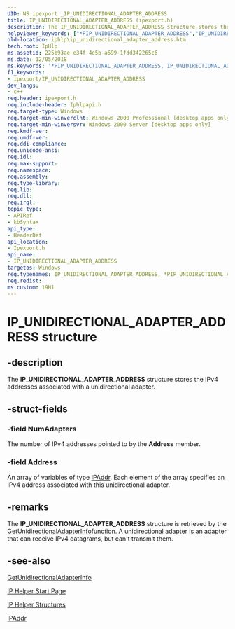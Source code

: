 ```yaml
---
UID: NS:ipexport._IP_UNIDIRECTIONAL_ADAPTER_ADDRESS
title: IP_UNIDIRECTIONAL_ADAPTER_ADDRESS (ipexport.h)
description: The IP_UNIDIRECTIONAL_ADAPTER_ADDRESS structure stores the IPv4 addresses associated with a unidirectional adapter.helpviewer_keywords: ["*PIP_UNIDIRECTIONAL_ADAPTER_ADDRESS","IP_UNIDIRECTIONAL_ADAPTER_ADDRESS","IP_UNIDIRECTIONAL_ADAPTER_ADDRESS structure [IP Helper]","PIP_UNIDIRECTIONAL_ADAPTER_ADDRESS","PIP_UNIDIRECTIONAL_ADAPTER_ADDRESS structure pointer [IP Helper]","_iphlp_ip_unidirectional_adapter_address","ipexport/IP_UNIDIRECTIONAL_ADAPTER_ADDRESS","ipexport/PIP_UNIDIRECTIONAL_ADAPTER_ADDRESS","iphlp.ip_unidirectional_adapter_address"]
old-location: iphlp\ip_unidirectional_adapter_address.htm
tech.root: IpHlp
ms.assetid: 225b93ae-e34f-4e5b-a699-1fdd342265c6
ms.date: 12/05/2018
ms.keywords: '*PIP_UNIDIRECTIONAL_ADAPTER_ADDRESS, IP_UNIDIRECTIONAL_ADAPTER_ADDRESS, IP_UNIDIRECTIONAL_ADAPTER_ADDRESS structure [IP Helper], PIP_UNIDIRECTIONAL_ADAPTER_ADDRESS, PIP_UNIDIRECTIONAL_ADAPTER_ADDRESS structure pointer [IP Helper], _iphlp_ip_unidirectional_adapter_address, ipexport/IP_UNIDIRECTIONAL_ADAPTER_ADDRESS, ipexport/PIP_UNIDIRECTIONAL_ADAPTER_ADDRESS, iphlp.ip_unidirectional_adapter_address'
f1_keywords:
- ipexport/IP_UNIDIRECTIONAL_ADAPTER_ADDRESS
dev_langs:
- c++
req.header: ipexport.h
req.include-header: Iphlpapi.h
req.target-type: Windows
req.target-min-winverclnt: Windows 2000 Professional [desktop apps only]
req.target-min-winversvr: Windows 2000 Server [desktop apps only]
req.kmdf-ver: 
req.umdf-ver: 
req.ddi-compliance: 
req.unicode-ansi: 
req.idl: 
req.max-support: 
req.namespace: 
req.assembly: 
req.type-library: 
req.lib: 
req.dll: 
req.irql: 
topic_type:
- APIRef
- kbSyntax
api_type:
- HeaderDef
api_location:
- Ipexport.h
api_name:
- IP_UNIDIRECTIONAL_ADAPTER_ADDRESS
targetos: Windows
req.typenames: IP_UNIDIRECTIONAL_ADAPTER_ADDRESS, *PIP_UNIDIRECTIONAL_ADAPTER_ADDRESS
req.redist: 
ms.custom: 19H1
---
```


# IP_UNIDIRECTIONAL_ADAPTER_ADDRESS structure


## -description


The 
<b>IP_UNIDIRECTIONAL_ADAPTER_ADDRESS</b> structure stores the IPv4 addresses associated with a unidirectional adapter.


## -struct-fields




### -field NumAdapters

The number of IPv4 addresses pointed to by the <b>Address</b> member.


### -field Address

An array of variables of type <a href="https://docs.microsoft.com/windows/desktop/api/inaddr/ns-inaddr-in_addr">IPAddr</a>. Each element of the array specifies an IPv4 address associated with this unidirectional adapter.


## -remarks



The <b>IP_UNIDIRECTIONAL_ADAPTER_ADDRESS</b> structure is retrieved by the <a href="https://docs.microsoft.com/windows/desktop/api/iphlpapi/nf-iphlpapi-getunidirectionaladapterinfo">GetUnidirectionalAdapterInfo</a>function. A unidirectional adapter is an adapter that can receive
    IPv4 datagrams, but can't transmit them.





## -see-also




<a href="https://docs.microsoft.com/windows/desktop/api/iphlpapi/nf-iphlpapi-getunidirectionaladapterinfo">GetUnidirectionalAdapterInfo</a>



<a href="https://docs.microsoft.com/windows/desktop/IpHlp/ip-helper-start-page">IP Helper Start Page</a>



<a href="https://docs.microsoft.com/windows/desktop/IpHlp/ip-helper-structures">IP Helper Structures</a>



<a href="https://docs.microsoft.com/windows/desktop/api/inaddr/ns-inaddr-in_addr">IPAddr</a>
 

 

